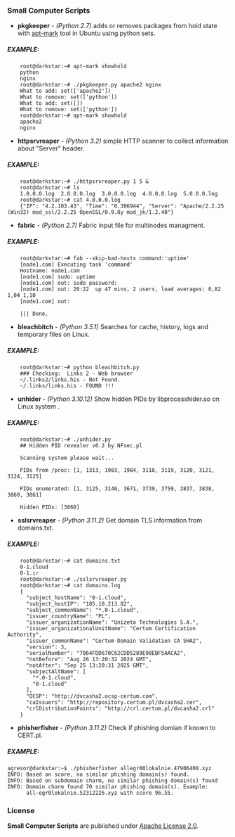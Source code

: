 ### Small Computer Scripts
* **pkgkeeper** - *(Python 2.7)* adds or removes packages from hold state with [apt-mark](http://manpages.ubuntu.com/manpages/trusty/en/man8/apt-mark.8.html) tool in Ubuntu using python sets.

##### EXAMPLE:
```
	root@darkstar:~# apt-mark showhold
	python
	nginx
	root@darkstar:~# ./pkgkeeper.py apache2 nginx
	What to add: set(['apache2'])
	What to remove: set(['python'])
	What to add: set([])
	What to remove: set(['python'])
	root@darkstar:~# apt-mark showhold
	apache2
	nginx
```

* **httpsrvreaper** - *(Python 3.2)* simple HTTP scanner to collect information about "Server" header.

##### EXAMPLE:
```
	root@darkstar:~# ./httpsrvreaper.py 1 5 &
	root@darkstar:~# ls
	1.0.0.0.log  2.0.0.0.log  3.0.0.0.log  4.0.0.0.log  5.0.0.0.log
	root@darkstar:~# cat 4.0.0.0.log
	{"IP": "4.2.103.43", "Time": "0.306944", "Server": "Apache/2.2.25 (Win32) mod_ssl/2.2.25 OpenSSL/0.9.8y mod_jk/1.2.40"}
```

* **fabric** - *(Python 2.7)* Fabric input file for multinodes managment.

##### EXAMPLE:
```
	root@darkstar:~# fab --skip-bad-hosts command:'uptime'
	[node1.com] Executing task 'command'
	Hostname: node1.com
	[node1.com] sudo: uptime
	[node1.com] out: sudo password:
	[node1.com] out: 20:22  up 47 mins, 2 users, load averages: 0,82 1,04 1,10
	[node1.com] out:

	||| Done.
```

* **bleachbitch** - *(Python 3.5.1)* Searches for cache, history, logs and temporary files on Linux.

##### EXAMPLE:
```
    root@darkstar:~# python bleachbitch.py
    ### Checking:  Links 2 - Web browser
    ~/.links2/links.his - Not Found.
    ~/.links/links.his - FOUND !!!
```

* **unhider** - *(Python 3.10.12)* Show hidden PIDs by libprocesshider.so on Linux system .

##### EXAMPLE:
```
	root@darkstar:~# ./unhider.py
	## Hidden PID revealer v0.2 by NFsec.pl
	
	Scanning system please wait...
	
	PIDs from /proc: [1, 1313, 1983, 1984, 3118, 3119, 3120, 3121, 3124, 3125]
	
	PIDs enumerated: [1, 3125, 3146, 3671, 3739, 3759, 3837, 3838, 3860, 3861]
	
	Hidden PIDs: [3860]
```

* **sslsrvreaper** - *(Python 3.11.2)* Get domain TLS information from domains.txt.

##### EXAMPLE:
```
    root@darkstar:~# cat domains.txt
    0-1.cloud
    0-1.ir
    root@darkstar:~# ./sslsrvreaper.py
    root@darkstar:~# cat domains.log
    {
      "subject_hostName": "0-1.cloud",
      "subject_hostIP": "185.18.213.82",
      "subject_commonName": "*.0-1.cloud",
      "issuer_countryName": "PL",
      "issuer_organizationName": "Unizeto Technologies S.A.",
      "issuer_organizationalUnitName": "Certum Certification Authority",
      "issuer_commonName": "Certum Domain Validation CA SHA2",
      "version": 3,
      "serialNumber": "7064FDD670C62CDD5289E98EBF5AACA2",
      "notBefore": "Aug 26 13:20:32 2024 GMT",
      "notAfter": "Sep 25 13:20:31 2025 GMT",
      "subjectAltName": [
        "*.0-1.cloud",
        "0-1.cloud"
      ],
      "OCSP": "http://dvcasha2.ocsp-certum.com",
      "caIssuers": "http://repository.certum.pl/dvcasha2.cer",
      "crlDistributionPoints": "http://crl.certum.pl/dvcasha2.crl"
    }
```
* **phisherfisher** - *(Python 3.11.2)* Check if phishing domian if known to CERT.pl.

##### EXAMPLE:
```
agresor@darkstar:~$ ./phisherfisher allegr00lokalnie.47906408.xyz
INFO: Based on score, no similar phishing domain(s) found.
INFO: Based on subdomain charm, no similar phishing domain(s) found
INFO: Domain charm found 70 similar phishing domain(s). Example:
      all-egr0lokalnie.52312226.xyz with score 96.55.
```

### License

**Small Computer Scripts** are published under [Apache License 2.0](http://www.apache.org/licenses/LICENSE-2.0).
